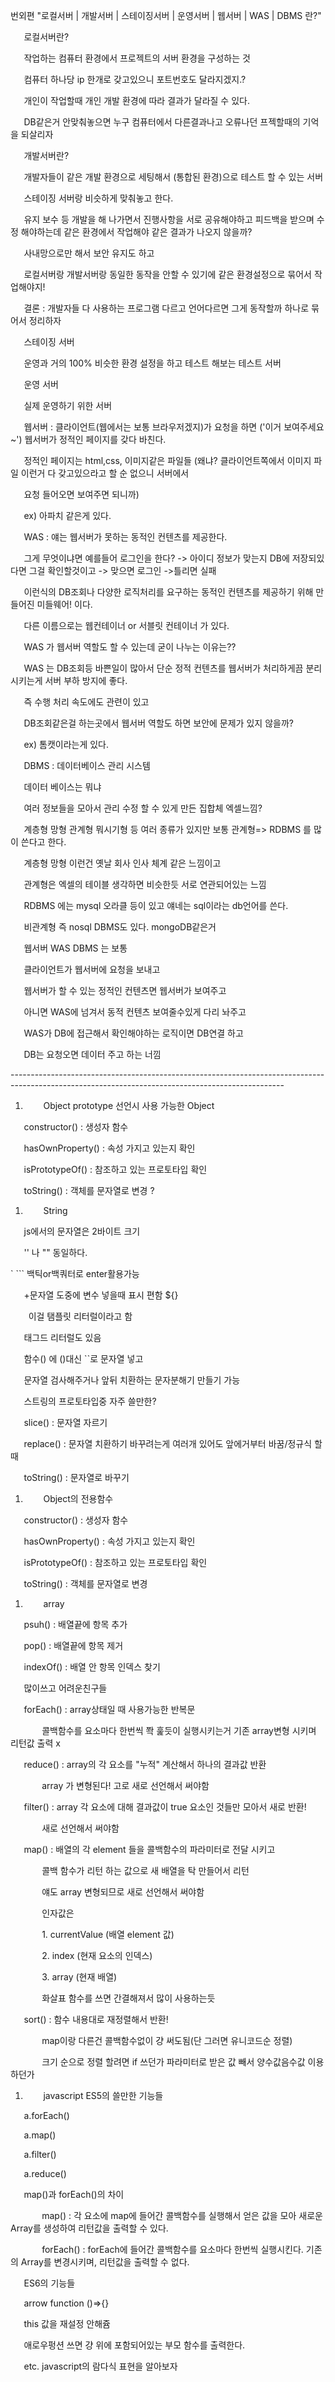﻿번외편 	"로컬서버 | 개발서버 | 스테이징서버 | 운영서버 | 웹서버 | WAS | DBMS 란?"



`	`로컬서버란?

`	`작업하는 컴퓨터 환경에서 프로젝트의 서버 환경을 구성하는 것

`	`컴퓨터 하나당 ip 한개로 갖고있으니 포트번호도 달라지겠지.?

`	`개인이 작업할때 개인 개발 환경에 따라 결과가 달라질 수 있다.

`	`DB같은거 안맞춰놓으면 누구 컴퓨터에서 다른결과나고 오류나던 프젝할때의 기억을 되살리자



`	`개발서버란?

`	`개발자들이 같은 개발 환경으로 세팅해서 (통합된 환경)으로 테스트 할 수 있는 서버

`	`스테이징 서버랑 비슷하게 맞춰놓고 한다.

`	`유지 보수 등 개발을 해 나가면서 진행사항을 서로 공유해야하고 피드백을 받으며 수정 해야하는데 같은 환경에서 작업해야 같은 결과가 나오지 않을까?

`	`사내망으로만 해서 보안 유지도 하고

`	`로컬서버랑 개발서버랑 동일한 동작을 안할 수 있기에 같은 환경설정으로 묶어서 작업해야지!

`	`결론 : 개발자들 다 사용하는 프로그램 다르고 언어다르면 그게 동작할까 하나로 묶어서 정리하자

`	`스테이징 서버

`	`운영과 거의 100% 비슷한 환경 설정을 하고 테스트 해보는 테스트 서버	

`	`운영 서버

`	`실제 운영하기 위한 서버

`	`웹서버 : 클라이언트(웹에서는 보통 브라우저겠지)가 요청을 하면 ('이거 보여주세요~') 웹서버가 정적인 페이지를 갖다 바친다.

`	`정적인 페이지는 html,css, 이미지같은 파일들 (왜냐? 클라이언트쪽에서 이미지 파일 이런거 다 갖고있으라고 할 순 없으니 서버에서

`	`요청 들어오면 보여주면 되니까)

`	`ex) 아파치 같은게 있다.



`	`WAS : 얘는 웹서버가 못하는 동적인 컨텐츠를 제공한다.

`	`그게 무엇이냐면 예를들어 로그인을 한다? -> 아이디 정보가 맞는지 DB에 저장되있다면 그걸 확인할것이고 -> 맞으면 로그인 ->틀리면 실패

`	`이런식의 DB조회나 다양한 로직처리를 요구하는 동적인 컨텐츠를 제공하기 위해 만들어진 미들웨어! 이다.

`	`다른 이름으로는 웹컨테이너 or 서블릿 컨테이너 가 있다.

`	`WAS 가 웹서버 역할도 할 수 있는데 굳이 나누는 이유는??

`	`WAS 는 DB조회등 바쁜일이 많아서 단순 정적 컨텐츠를 웹서버가 처리하게끔 분리 시키는게 서버 부하 방지에 좋다.

`	`즉 수행 처리 속도에도 관련이 있고

`	`DB조회같은걸 하는곳에서 웹서버 역할도 하면 보안에 문제가 있지 않을까?

`	`ex) 톰캣이라는게 있다.

`	`DBMS : 데이터베이스 관리 시스템

`	`데이터 베이스는 뭐냐

`	`여러 정보들을 모아서 관리 수정 할 수 있게 만든 집합체 엑셀느낌?

`	`계층형 망형 관계형 뭐시기형 등 여러 종류가 있지만 보통 관계형=> RDBMS 를 많이 쓴다고 한다.

`	`계층형 망형 이런건 옛날 회사 인사 체계 같은 느낌이고

`	`관계형은 엑셀의 테이블 생각하면 비슷한듯 서로 연관되어있는 느낌

`	`RDBMS 에는 mysql 오라클 등이 있고 얘네는 sql이라는 db언어를 쓴다.

`	`비관계형 즉 nosql DBMS도 있다. mongoDB같은거



`	`웹서버 WAS DBMS 는 보통

`	`클라이언트가 웹서버에 요청을 보내고

`	`웹서버가 할 수 있는 정적인 컨텐츠면 웹서버가 보여주고

`	`아니면 WAS에 넘겨서 동적 컨텐츠 보여줄수있게 다리 놔주고

`	`WAS가 DB에 접근해서 확인해야하는 로직이면 DB연결 하고

`	`DB는 요청오면 데이터 주고 하는 너낌



\--------------------------------------------------------------------------------------------------------------------------------------------------

1. `	`Object prototype 선언시 사용 가능한 Object

`	`constructor() : 생성자 함수

`	`hasOwnProperty() : 속성 가지고 있는지 확인

`	`isPrototypeOf() : 참조하고 있는 프로토타입 확인

`	`toString() : 객체를 문자열로 변경 ?



1. `	`String

`	`js에서의 문자열은 2바이트 크기

`	`'' 나 "" 동일하다.

`	``` 백틱or백쿼터로 enter활용가능

`	`+문자열 도중에 변수 넣을때 표시 편함 ${}

`	 `이걸 탬플릿 리터럴이라고 함

`	`태그드 리터럴도 있음

`	`함수() 에 ()대신 ``로 문자열 넣고

`	`문자열 검사해주거나 앞뒤 치환하는 문자분해기 만들기 가능



`	`스트링의 프로토타입중 자주 쓸만한?

`	`slice() : 문자열 자르기

`	`replace() : 문자열 치환하기 바꾸려는게 여러개 있어도 앞에거부터 바꿈/정규식 할때

`	`toString()	 : 문자열로 바꾸기

1. `	`Object의 전용함수

`	`constructor() : 생성자 함수

`	`hasOwnProperty() : 속성 가지고 있는지 확인

`	`isPrototypeOf() : 참조하고 있는 프로토타입 확인

`	`toString() : 객체를 문자열로 변경

1. `	`array

`	`psuh() : 배열끝에 항목 추가

`	`pop() : 배열끝에 항목 제거

`	`indexOf() : 배열 안 항목 인덱스 찾기

`	`많이쓰고 어려운친구들

`	`forEach() : array상태일 때 사용가능한 반복문

`		`콜백함수를 요소마다 한번씩 쫙 훑듯이 실행시키는거 기존 array변형 시키며 리턴값 출력  x

`	`reduce() : array의 각 요소를 "누적" 계산해서 하나의 결과값 반환

`		`array 가 변형된다! 고로 새로 선언해서 써야함

`	`filter() : array 각 요소에 대해 결과값이 true 요소인 것들만 모아서 새로 반환!

`		`새로 선언해서 써야함

`	`map() : 배열의 각 element 들을 콜백함수의 파라미터로 전달 시키고

`		`콜백 함수가 리턴 하는 값으로 새 배열을 탁 만들어서 리턴

`		`얘도 array 변형되므로 새로 선언해서 써야함

`		`인자값은

`		`1. currentValue (배열 element 값)

`		`2. index (현재 요소의 인덱스)

`		`3. array (현재 배열)

`		`화살표 함수를 쓰면 간결해져서 많이 사용하는듯

`	`sort() : 함수 내용대로 재정렬해서 반환!

`		`map이랑 다른건 콜백함수없이 걍 써도됨(단 그러면 유니코드순 정렬)

`		`크기 순으로 정렬 할려면 if 쓰던가 파라미터로 받은 값 빼서 양수값음수값 이용하던가



1. `	`javascript ES5의 쓸만한 기능들

`	`a.forEach()

`	`a.map()

`	`a.filter()

`	`a.reduce()

`	`map()과 forEach()의 차이

`		`map() : 각 요소에 map에 들어간 콜백함수를 실행해서 얻은 값을 모아 새로운 Array를 생성하여 리턴값을 출력할 수 있다.

`		`forEach() : forEach에 들어간 콜백함수를 요소마다 한번씩 실행시킨다. 기존의 Array를 변경시키며, 리턴값을 출력할 수 없다.

`	`ES6의 기능들

`	`arrow function ()=>{}

`	`this 값을 재설정 안해쥼

`	`애로우펑션 쓰면 걍 위에 포함되어있는 부모 함수를 출력한다.



`	`etc. javascript의 람다식 표현을 알아보자
